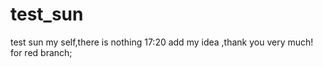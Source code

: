 # test_sun
test sun my self,there is nothing
17:20 add my idea ,thank you very much! for red branch;
